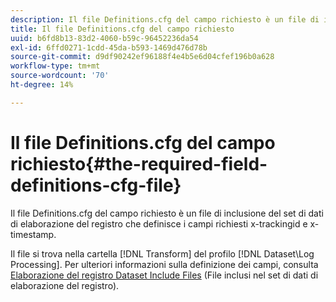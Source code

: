 ```yaml
---
description: Il file Definitions.cfg del campo richiesto è un file di inclusione del set di dati di elaborazione del registro che definisce i campi richiesti x-trackingid e x-timestamp.
title: Il file Definitions.cfg del campo richiesto
uuid: b6fd8b13-83d2-4060-b59c-96452236da54
exl-id: 6ffd0271-1cdd-45da-b593-1469d476d78b
source-git-commit: d9df90242ef96188f4e4b5e6d04cfef196b0a628
workflow-type: tm+mt
source-wordcount: '70'
ht-degree: 14%

---
```


# Il file Definitions.cfg del campo richiesto{#the-required-field-definitions-cfg-file}

Il file Definitions.cfg del campo richiesto è un file di inclusione del set di dati di elaborazione del registro che definisce i campi richiesti x-trackingid e x-timestamp.

Il file si trova nella cartella [!DNL Transform] del profilo [!DNL Dataset\Log Processing]. Per ulteriori informazioni sulla definizione dei campi, consulta [Elaborazione del registro Dataset Include Files](../../../../home/c-dataset-const-proc/c-dataset-inc-files/c-types-dataset-inc-files/c-log-proc-dataset-inc-files/c-log-proc-dataset-inc-files.md#concept-999475a22519432e98844622ca95b6ab) (File inclusi nel set di dati di elaborazione del registro).
